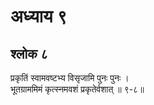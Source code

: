 # अध्याय ९

## श्लोक ८

प्रकृतिं स्वामवष्टभ्य विसृजामि पुनः पुनः ।<br>भूतग्राममिमं कृत्स्नमवशं प्रकृतेर्वशात् ॥ ९-८॥<br><br>

